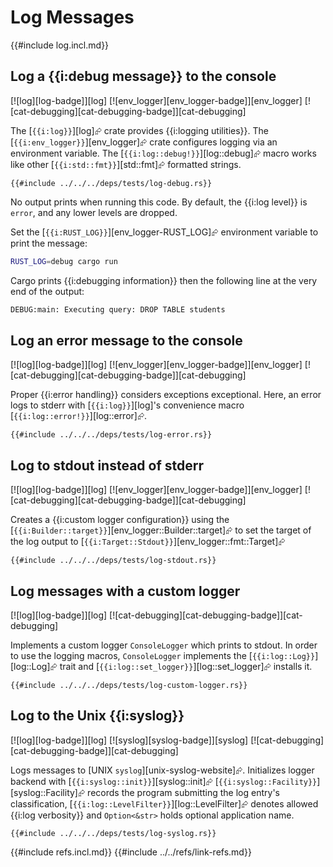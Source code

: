 # Log Messages

{{#include log.incl.md}}

## Log a {{i:debug message}} to the console

[![log][log-badge]][log]  [![env_logger][env_logger-badge]][env_logger]  [![cat-debugging][cat-debugging-badge]][cat-debugging]

The [`{{i:log}}`][log]⮳ crate provides {{i:logging utilities}}. The [`{{i:env_logger}}`][env_logger]⮳ crate configures logging via an environment variable. The [`{{i:log::debug!}}`][log::debug]⮳ macro works like other
[`{{i:std::fmt}}`][std::fmt]⮳ formatted strings.

```rust,editable
{{#include ../../../deps/tests/log-debug.rs}}
```

No output prints when running this code. By default, the {{i:log level}} is `error`, and any lower levels are dropped.

Set the [`{{i:RUST_LOG}}`][env_logger-RUST_LOG]⮳ environment variable to print the message:

```bash
RUST_LOG=debug cargo run
```

Cargo prints {{i:debugging information}} then the following line at the very end of the output:

```bash
DEBUG:main: Executing query: DROP TABLE students
```

## Log an error message to the console

[![log][log-badge]][log]  [![env_logger][env_logger-badge]][env_logger]  [![cat-debugging][cat-debugging-badge]][cat-debugging]

Proper {{i:error handling}} considers exceptions exceptional. Here, an error logs to stderr with [`{{i:log}}`][log]'s convenience macro [`{{i:log::error!}}`][log::error]⮳.

```rust,editable
{{#include ../../../deps/tests/log-error.rs}}
```

## Log to stdout instead of stderr

[![log][log-badge]][log]  [![env_logger][env_logger-badge]][env_logger]  [![cat-debugging][cat-debugging-badge]][cat-debugging]

Creates a {{i:custom logger configuration}} using the [`{{i:Builder::target}}`][env_logger::Builder::target]⮳ to set the target of the log output to [`{{i:Target::Stdout}}`][env_logger::fmt::Target]⮳

```rust,editable
{{#include ../../../deps/tests/log-stdout.rs}}
```

## Log messages with a custom logger

[![log][log-badge]][log]  [![cat-debugging][cat-debugging-badge]][cat-debugging]

Implements a custom logger `ConsoleLogger` which prints to stdout. In order to use the logging macros, `ConsoleLogger` implements the [`{{i:log::Log}}`][log::Log]⮳ trait and [`{{i:log::set_logger}}`][log::set_logger]⮳ installs it.

```rust,editable
{{#include ../../../deps/tests/log-custom-logger.rs}}
```

## Log to the Unix {{i:syslog}}

[![log][log-badge]][log]  [![syslog][syslog-badge]][syslog]  [![cat-debugging][cat-debugging-badge]][cat-debugging]

Logs messages to [UNIX `syslog`][unix-syslog-website]⮳. Initializes logger backend with [`{{i:syslog::init}}`][syslog::init]⮳  [`{{i:syslog::Facility}}`][syslog::Facility]⮳ records the program submitting the log entry's classification, [`{{i:log::LevelFilter}}`][log::LevelFilter]⮳ denotes allowed {{i:log verbosity}} and `Option<&str>` holds optional application name.

```rust,editable
{{#include ../../../deps/tests/log-syslog.rs}}
```

{{#include refs.incl.md}}
{{#include ../../refs/link-refs.md}}
